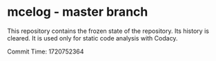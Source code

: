 # mcelog - master branch

This repository contains the frozen state of the repository.
Its history is cleared. It is used only for static code
analysis with Codacy.

Commit Time: 1720752364
